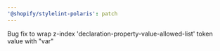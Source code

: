 ```yaml
---
'@shopify/stylelint-polaris': patch
---
```


Bug fix to wrap z-index 'declaration-property-value-allowed-list' token value with "var"

